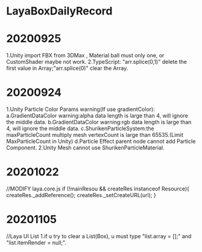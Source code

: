 # LayaBoxDailyRecord

# 20200925
1.Unity import FBX from 3DMax , Material ball must only one, or CustomShader maybe not work.
2.TypeScript: "arr.splice(0,1)" delete the first value in Array;"arr.splice(0)" clear the Array.

# 20200924
1.Unity Particle Color Params warning(If use gradientColor):
  a.GradientDataColor warning:alpha data length is large than 4, will ignore the middle data.
  b.GradientDataColor warning:rgb data length is large than 4, will ignore the middle data.
  c.ShurikenParticleSystem:the maxParticleCount multiply mesh vertexCount is large than 65535.(Limit MaxParticleCount in Unity)
  d.Particle Effect parent node cannot add Particle Component.
2.Unity Mesh cannot use ShurikenParticleMaterial.
# 20201022
//MODIFY laya.core.js
if (!mainResou && createRes instanceof Resource){
    createRes._addReference();
    createRes._setCreateURL(url);
}

# 20201105
//Laya UI List
1.if u try to clear a List(Box), u must type "list.array = [];" and "list.itemRender = null;".
